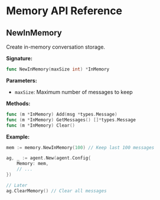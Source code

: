 # Memory API Reference

## NewInMemory

Create in-memory conversation storage.

**Signature:**
```go
func NewInMemory(maxSize int) *InMemory
```

**Parameters:**
- `maxSize`: Maximum number of messages to keep

**Methods:**
```go
func (m *InMemory) Add(msg *types.Message)
func (m *InMemory) GetMessages() []*types.Message
func (m *InMemory) Clear()
```

**Example:**
```go
mem := memory.NewInMemory(100) // Keep last 100 messages

ag, _ := agent.New(agent.Config{
    Memory: mem,
    // ...
})

// Later
ag.ClearMemory() // Clear all messages
```
